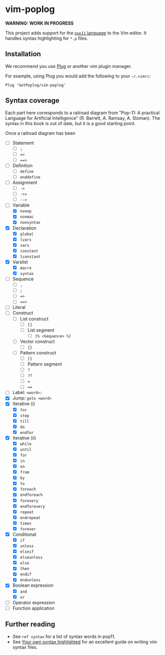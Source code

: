 # vim-poplog

**WARNING: WORK IN PROGRESS**

This project adds support for the [`pop11` language](https://getpoplog.github.io/)
to the Vim editor. It handles syntax highlighting for `*.p` files.

## Installation
We recommend you use [Plug](https://github.com/junegunn/vim-plug) or another vim
plugin manager.

For example, using Plug you would add the following to your `~/.vimrc`:
```vim
Plug 'GetPoplog/vim-poplog'
```

## Syntax coverage
Each part here corresponds to a railroad diagram from "Pop-11: A practical Language for Artificial Intelligence" (R. Barrett, A. Ramsay, A. Sloman).
The syntax in this book is out of date, but it is a good starting point.

Once a railroad diagram has been 
- [ ] Statement
  - [ ] `;`
  - [ ] `=>`
  - [ ] `==>`
- [ ] Definition
  - [ ] `define`
  - [ ] `enddefine`
- [ ] Assignment
  - [ ]  `->`
  - [ ]  `->>`
  - [ ]  `-->`
- [ ] Variable
  - [x] `nonop`
  - [x] `nonmac`
  - [x] `nonsyntax`
- [x] Declaration
  - [x] `global`
  - [x] `lvars`
  - [x] `vars`
  - [x] `constant`
  - [x] `lconstant`
- [x] Varslist
  - [x] `macro`
  - [x] `syntax`
- [ ] Sequence
  - [ ] `,`
  - [ ] `;`
  - [ ] `=>`
  - [ ] `==>`
- [ ] Literal
- [ ] Construct
  - [ ] List construct 
    - [ ] `[]`
    - [ ] List segment
      - [ ] `[% <Sequence> %]`
  - [ ] Vector construct
    - [ ] `{}`
  - [ ] Pattern construct
    - [ ]  `[]`
    - [ ] Pattern segment
    - [ ] `?`
    - [ ] `??`
    - [ ] `=`
    - [ ] `==`
- [ ] Label: `<word>:`
- [x] Jump: `goto <word>`
- [x] Iterative (i)
  - [x] `for`
  - [x] `step`
  - [x] `till`
  - [x] `do`
  - [x] `endfor`
- [x] Iterative (ii)
  - [x] `while`
  - [x] `until`
  - [x] `for`
  - [x] `in`
  - [x] `on`
  - [x] `from`
  - [x] `by`
  - [x] `to`
  - [x] `foreach`
  - [x] `endforeach`
  - [x] `forevery`
  - [x] `endforevery`
  - [x] `repeat`
  - [x] `endrepeat`
  - [x] `times`
  - [x] `forever`
- [x] Conditional
  - [x] `if`
  - [x] `unless`
  - [x] `elseif`
  - [x] `elseunless`
  - [x] `else`
  - [x] `then`
  - [x] `endif`
  - [x] `endunless`
- [x] Boolean expression
  - [x] `and`
  - [x] `or`
- [ ] Operator expression
- [ ] Function application

## Further reading

- See `ref syntax` for a list of syntax words in pop11.
- See [Your own syntax highlighted](https://vim.help/44-your-own-syntax-highlighted) 
  for an excellent guide on writing vim syntax files.

